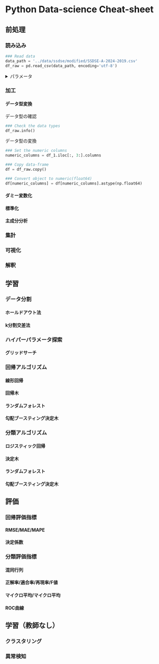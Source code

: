 # Python Data-science Cheat-sheet

## 前処理

### 読み込み

```python
### Read data
data_path = '../data/ssdse/modified/SSDSE-A-2024-2019.csv'
df_raw = pd.read_csv(data_path, encoding='utf-8')
```
<details>
<summary>パラメータ</summary>

* `encoding`：文字コードの指定（`'shift_jis'`や`'utf-8'`）

</details>

### 加工

#### データ型変換
データ型の確認
```python
### Check the data types
df_raw.info()
```
データ型の変換
```python
### Set the numeric columns
numeric_columns = df_1.iloc[:, 3:].columns

### Copy data-frame
df = df_raw.copy()

### Convert object to numeric(float64)
df[numeric_columns] = df[numeric_columns].astype(np.float64)
```
#### ダミー変数化
#### 標準化
#### 主成分分析
### 集計
### 可視化
### 解釈

## 学習
### データ分割
#### ホールドアウト法
#### k分割交差法
### ハイパーパラメータ探索
#### グリッドサーチ
### 回帰アルゴリズム
#### 線形回帰
#### 回帰木
#### ランダムフォレスト
#### 勾配ブースティング決定木
### 分類アルゴリズム
#### ロジスティック回帰
#### 決定木
#### ランダムフォレスト
#### 勾配ブースティング決定木

## 評価
### 回帰評価指標
#### RMSE/MAE/MAPE
#### 決定係数
### 分類評価指標
#### 混同行列
#### 正解率/適合率/再現率/F値
#### マイクロ平均/マイクロ平均
#### ROC曲線

## 学習（教師なし）
### クラスタリング
### 異常検知